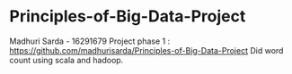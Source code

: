 # Principles-of-Big-Data-Project

Madhuri Sarda - 16291679
Project phase 1 : https://github.com/madhurisarda/Principles-of-Big-Data-Project
Did word count using scala and hadoop.
